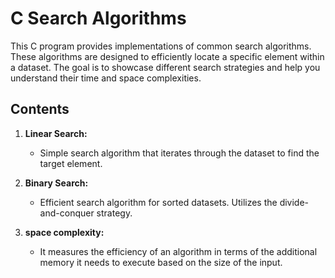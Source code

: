 # C Search Algorithms

This C program provides implementations of common search algorithms. These algorithms are designed to efficiently locate a specific element within a dataset. The goal is to showcase different search strategies and help you understand their time and space complexities.

## Contents

1. **Linear Search:**
   - Simple search algorithm that iterates through the dataset to find the target element.

2. **Binary Search:**
   - Efficient search algorithm for sorted datasets. Utilizes the divide-and-conquer strategy.

3. **space complexity:**
   - It measures the efficiency of an algorithm in terms of the additional memory it needs to execute based on the size of the input.